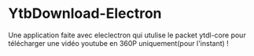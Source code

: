 # YtbDownload-Electron

Une application faite avec eleclectron qui utulise le packet ytdl-core pour télécharger une vidéo youtube en 360P uniquement(pour l'instant) !
